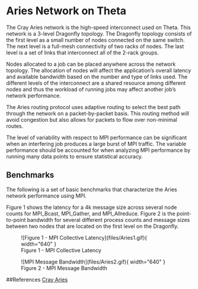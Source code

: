 # Aries Network on Theta
The Cray Aries network is the high-speed interconnect used on Theta. This network is a 3-level Dragonfly topology. The Dragonfly topology consists of the first level as a small number of nodes connected on the same switch. The next level is a full-mesh connectivity of two racks of nodes. The last level is a set of links that interconnect all of the 2-rack groups.

Nodes allocated to a job can be placed anywhere across the network topology. The allocation of nodes will affect the application’s overall latency and available bandwidth based on the number and type of links used. The different levels of the interconnect are a shared resource among different nodes and thus the workload of running jobs may affect another job’s network performance.

The Aries routing protocol uses adaptive routing to select the best path through the network on a packet-by-packet basis. This routing method will avoid congestion but also allows for packets to flow over non-minimal routes.

The level of variability with respect to MPI performance can be significant when an interfering job produces a large burst of MPI traffic. The variable performance should be accounted for when analyzing MPI performance by running many data points to ensure statistical accuracy.

## Benchmarks
The following is a set of basic benchmarks that characterize the Aries network performance using MPI. 

Figure 1 shows the latency for a 4k message size across several node counts for MPI_Bcast, MPI_Gather, and MPI_Allreduce. Figure 2 is the point-to-point bandwidth for several different process counts and message sizes between two nodes that are located on the first level on the Dragonfly.

<figure markdown>
  ![Figure 1 - MPI Collective Latency](files/Aries1.gif){ width="640" }
  <figcaption>Figure 1 - MPI Collective Latency</figcaption>
</figure>

<figure markdown>
  ![MPI Message Bandwidth](files/Aries2.gif){ width="640" }
  <figcaption>Figure 2 - MPI Message Bandwidth</figcaption>
</figure>

##References
[Cray Aries](files/CrayXCNetwork.pdf)
